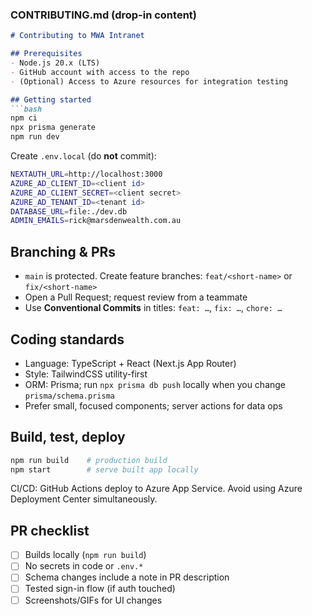 ### CONTRIBUTING.md (drop-in content)

````md
# Contributing to MWA Intranet

## Prerequisites
- Node.js 20.x (LTS)
- GitHub account with access to the repo
- (Optional) Access to Azure resources for integration testing

## Getting started
```bash
npm ci
npx prisma generate
npm run dev
````

Create `.env.local` (do **not** commit):

```bash
NEXTAUTH_URL=http://localhost:3000
AZURE_AD_CLIENT_ID=<client id>
AZURE_AD_CLIENT_SECRET=<client secret>
AZURE_AD_TENANT_ID=<tenant id>
DATABASE_URL=file:./dev.db
ADMIN_EMAILS=rick@marsdenwealth.com.au
```

## Branching & PRs

* `main` is protected. Create feature branches: `feat/<short-name>` or `fix/<short-name>`
* Open a Pull Request; request review from a teammate
* Use **Conventional Commits** in titles: `feat: …`, `fix: …`, `chore: …`

## Coding standards

* Language: TypeScript + React (Next.js App Router)
* Style: TailwindCSS utility-first
* ORM: Prisma; run `npx prisma db push` locally when you change `prisma/schema.prisma`
* Prefer small, focused components; server actions for data ops

## Build, test, deploy

```bash
npm run build    # production build
npm start        # serve built app locally
```

CI/CD: GitHub Actions deploy to Azure App Service. Avoid using Azure Deployment Center simultaneously.

## PR checklist

* [ ] Builds locally (`npm run build`)
* [ ] No secrets in code or `.env.*`
* [ ] Schema changes include a note in PR description
* [ ] Tested sign-in flow (if auth touched)
* [ ] Screenshots/GIFs for UI changes
